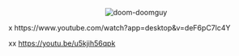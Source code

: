 <center>
  
  ![doom-doomguy](https://user-images.githubusercontent.com/45427770/154799614-3f6e55d9-35f3-4ec6-9b98-0c9836167b44.gif)

  
</center>
x https://www.youtube.com/watch?app=desktop&v=deF6pC7lc4Y

xx https://youtu.be/u5kjih56qpk
